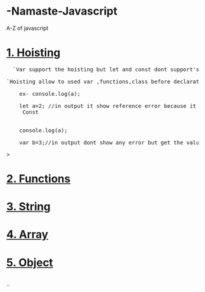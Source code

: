 # -Namaste-Javascript

A-Z of javascript

# <a href="Hoisting.js">1. Hoisting</a>

<pre>
  `Var support the hoisting but let and const dont support's.`<br>
`Hoisting allow to used var ,functions,class before declarations`<br>
    ex- console.log(a);<br>
    let a=2; //in output it show reference error because it dont support hoisting in same use case for
     Const
     <br>
    console.log(a);<br>
    var b=3;//in output dont show any error but get the value is undefined
</pre>>

# <a href="functions.js">2. Functions</a>
# <a href="String.js">3. String </a>
# <a href="Array.js">4. Array</a>
# <a href="Object.js">5. Object</a>
# <a href="functions.js"></a>

``
